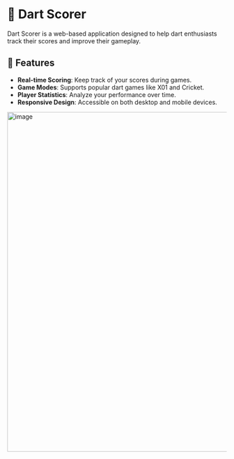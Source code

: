# 🎯 Dart Scorer

Dart Scorer is a web-based application designed to help dart enthusiasts track their scores and improve their gameplay.

## 🚀 Features

- **Real-time Scoring**: Keep track of your scores during games.
- **Game Modes**: Supports popular dart games like X01 and Cricket.
- **Player Statistics**: Analyze your performance over time.
- **Responsive Design**: Accessible on both desktop and mobile devices.

<img width="778" alt="image" src="https://github.com/user-attachments/assets/986de858-26c1-4eea-9f0f-81bd87ac6f6d" />
